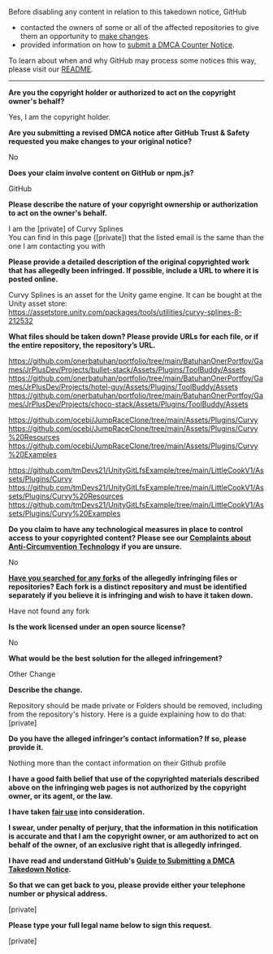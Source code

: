Before disabling any content in relation to this takedown notice, GitHub
- contacted the owners of some or all of the affected repositories to give them an opportunity to [make changes](https://docs.github.com/en/github/site-policy/dmca-takedown-policy#a-how-does-this-actually-work).
- provided information on how to [submit a DMCA Counter Notice](https://docs.github.com/en/articles/guide-to-submitting-a-dmca-counter-notice).

To learn about when and why GitHub may process some notices this way, please visit our [README](https://github.com/github/dmca/blob/master/README.md#anatomy-of-a-takedown-notice).

---

**Are you the copyright holder or authorized to act on the copyright owner's behalf?**

Yes, I am the copyright holder.

**Are you submitting a revised DMCA notice after GitHub Trust & Safety requested you make changes to your original notice?**

No

**Does your claim involve content on GitHub or npm.js?**

GitHub

**Please describe the nature of your copyright ownership or authorization to act on the owner's behalf.**

I am the [private] of Curvy Splines  
You can find in this page ([private]) that the listed email is the same than the one I am contacting you with

**Please provide a detailed description of the original copyrighted work that has allegedly been infringed. If possible, include a URL to where it is posted online.**

Curvy Splines is an asset for the Unity game engine. It can be bought at the Unity asset store: https://assetstore.unity.com/packages/tools/utilities/curvy-splines-8-212532

**What files should be taken down? Please provide URLs for each file, or if the entire repository, the repository’s URL.**

https://github.com/onerbatuhan/portfolio/tree/main/BatuhanOnerPortfoy/Games/JrPlusDev/Projects/bullet-stack/Assets/Plugins/ToolBuddy/Assets  
https://github.com/onerbatuhan/portfolio/tree/main/BatuhanOnerPortfoy/Games/JrPlusDev/Projects/hotel-guy/Assets/Plugins/ToolBuddy/Assets  
https://github.com/onerbatuhan/portfolio/tree/main/BatuhanOnerPortfoy/Games/JrPlusDev/Projects/choco-stack/Assets/Plugins/ToolBuddy/Assets  

https://github.com/ocebi/JumpRaceClone/tree/main/Assets/Plugins/Curvy  
https://github.com/ocebi/JumpRaceClone/tree/main/Assets/Plugins/Curvy%20Resources  
https://github.com/ocebi/JumpRaceClone/tree/main/Assets/Plugins/Curvy%20Examples

https://github.com/tmDevs21/UnityGitLfsExample/tree/main/LittleCookV1/Assets/Plugins/Curvy  
https://github.com/tmDevs21/UnityGitLfsExample/tree/main/LittleCookV1/Assets/Plugins/Curvy%20Resources  
https://github.com/tmDevs21/UnityGitLfsExample/tree/main/LittleCookV1/Assets/Plugins/Curvy%20Examples

**Do you claim to have any technological measures in place to control access to your copyrighted content? Please see our <a href="https://docs.github.com/articles/guide-to-submitting-a-dmca-takedown-notice#complaints-about-anti-circumvention-technology">Complaints about Anti-Circumvention Technology</a> if you are unsure.**

No

**<a href="https://docs.github.com/articles/dmca-takedown-policy#b-what-about-forks-or-whats-a-fork">Have you searched for any forks</a> of the allegedly infringing files or repositories? Each fork is a distinct repository and must be identified separately if you believe it is infringing and wish to have it taken down.**

Have not found any fork

**Is the work licensed under an open source license?**

No

**What would be the best solution for the alleged infringement?**

Other Change

**Describe the change.**

Repository should be made private
or
Folders should be removed, including from the repository's history. Here is a guide explaining how to do that: [private]

**Do you have the alleged infringer’s contact information? If so, please provide it.**

Nothing more than the contact information on their Github profile

**I have a good faith belief that use of the copyrighted materials described above on the infringing web pages is not authorized by the copyright owner, or its agent, or the law.**

**I have taken <a href="https://www.lumendatabase.org/topics/22">fair use</a> into consideration.**

**I swear, under penalty of perjury, that the information in this notification is accurate and that I am the copyright owner, or am authorized to act on behalf of the owner, of an exclusive right that is allegedly infringed.**

**I have read and understand GitHub's <a href="https://docs.github.com/articles/guide-to-submitting-a-dmca-takedown-notice/">Guide to Submitting a DMCA Takedown Notice</a>.**

**So that we can get back to you, please provide either your telephone number or physical address.**

[private]

**Please type your full legal name below to sign this request.**

[private]
